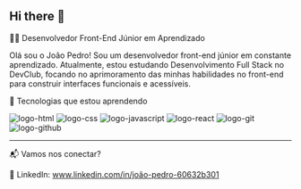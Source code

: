 ## Hi there 👋

👨‍💻 Desenvolvedor Front-End Júnior em Aprendizado

Olá sou o João Pedro! Sou um desenvolvedor front-end júnior em constante aprendizado. Atualmente, estou estudando Desenvolvimento Full Stack no DevClub, focando no aprimoramento das minhas habilidades no front-end para construir interfaces funcionais e acessíveis.


🚀 Tecnologias que estou aprendendo

<img src ="https://img.shields.io/badge/HTML5-E34F26?style=for-the-badge&logo=html5&logoColor=white" alt="logo-html"> <img src ="https://img.shields.io/badge/CSS3-1572B6?style=for-the-badge&logo=css3&logoColor=white" alt="logo-css">
<img src ="https://img.shields.io/badge/JavaScript-323330?style=for-the-badge&logo=javascript&logoColor=F7DF1E" alt="logo-javascript">
<img src ="https://img.shields.io/badge/React-20232A?style=for-the-badge&logo=react&logoColor=61DAFB" alt="logo-react">
<img src ="https://img.shields.io/badge/GIT-E44C30?style=for-the-badge&logo=git&logoColor=white" alt="logo-git">
<img src="https://img.shields.io/badge/GitHub-100000?style=for-the-badge&logo=github&logoColor=white" alt="logo-github">


---

📬 Vamos nos conectar?

📌 LinkedIn: www.linkedin.com/in/joão-pedro-60632b301
